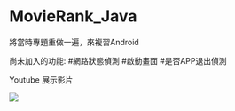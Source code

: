 # MovieRank_Java

將當時專題重做一遍，來複習Android

尚未加入的功能:
  #網路狀態偵測
  #啟動畫面
  #是否APP退出偵測
  
  Youtube 展示影片
  
  [![](http://img.youtube.com/vi/Vo4GWYp8jY4/1.jpg)](http://www.youtube.com/watch?v=Vo4GWYp8jY4 "Go movie")
